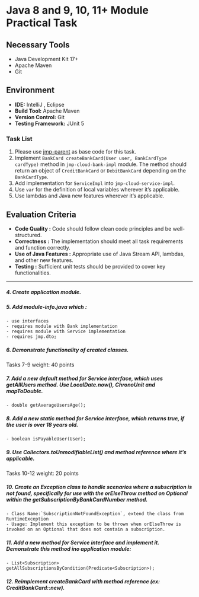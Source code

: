 # Java 8 and 9, 10, 11+ Module Practical Task
## Necessary Tools
- Java Development Kit 17+
- Apache Maven
- Git
## Environment
- **IDE:** IntelliJ , Eclipse
- **Build Tool:** Apache Maven
- **Version Control:** Git
- **Testing Framework:** JUnit 5

### Task List
1. Please use [jmp-parent](https://git.epam.com/epm-cdp/global-java-foundation-program/java-modules/-/tree/master/modules/1.%20Java%208%2C%209%2C%2010%2C%2011%2B/jmp-parent) as base code for this task.
2. Implement `BankCard createBankCard(User user, BankCardType cardType)` method in `jmp-cloud-bank-impl` module. The method should return an object of `CreditBankCard` or `DebitBankCard` depending on the `BankCardType`.
3. Add implementation for `ServiceImpl` into `jmp-cloud-service-impl`.
4. Use `var` for the definition of local variables wherever it’s applicable.
5. Use lambdas and Java new features wherever it’s applicable.
## Evaluation Criteria
- **Code Quality :** Code should follow clean code principles and be well-structured.
- **Correctness :** The implementation should meet all task requirements and function correctly.
- **Use of Java Features :** Appropriate use of Java Stream API, lambdas, and other new features.
- **Testing :** Sufficient unit tests should be provided to cover key functionalities.
---

##### 4.	Create application module.
##### 5.	Add module-info.java which :
    - use interfaces
    - requires module with Bank implementation
    - requires module with Service implementation
    - requires jmp.dto;
##### 6.	Demonstrate functionality of created classes.
Tasks 7-9 weight: 40 points
##### 7.	Add a new default method for Service interface, which uses getAllUsers method. Use LocalDate.now(), ChronoUnit and mapToDouble.
    - double getAverageUsersAge();
##### 8.	Add a new static method for Service interface, which returns true, if the user is over 18 years old.
    - boolean isPayableUser(User);
##### 9.	Use Collectors.toUnmodifiableList() and method reference where it’s applicable.
Tasks 10-12 weight: 20 points
##### 10.	Create an Exception class to handle scenarios where a subscription is not found, specifically for use with the orElseThrow method on Optional within the getSubscriptionByBankCardNumber method.
    - Class Name:`SubscriptionNotFoundException`, extend the class from RuntimeException
    - Usage: Implement this exception to be thrown when orElseThrow is invoked on an Optional that does not contain a subscription.
##### 11.	Add a new method for Service interface and implement it. Demonstrate this method ino application module:
    - List<Subscription> getAllSubscriptionsByCondition(Predicate<Subscription>);
##### 12.	Reimplement createBankCard with method reference (ex: CreditBankCard::new).
